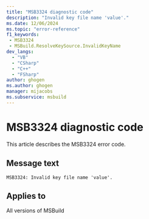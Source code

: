 ```yaml
---
title: "MSB3324 diagnostic code"
description: "Invalid key file name 'value'."
ms.date: 12/06/2024
ms.topic: "error-reference"
f1_keywords:
 - MSB3324
 - MSBuild.ResolveKeySource.InvalidKeyName
dev_langs:
  - "VB"
  - "CSharp"
  - "C++"
  - "FSharp"
author: ghogen
ms.author: ghogen
manager: mijacobs
ms.subservice: msbuild
---
```


# MSB3324 diagnostic code

<!-- :::ErrorDefinitionDescription::: -->
<!-- :::editable-content name="introDescription"::: -->
This article describes the MSB3324 error code.
<!-- :::editable-content-end::: -->

## Message text

```output
MSB3324: Invalid key file name 'value'.
```

<!-- :::editable-content name="postOutputDescription"::: -->
<!--
{StrBegin="MSB3324: "}
-->
<!-- :::editable-content-end::: -->
<!-- :::ErrorDefinitionDescription-end::: -->

## Applies to

All versions of MSBuild
